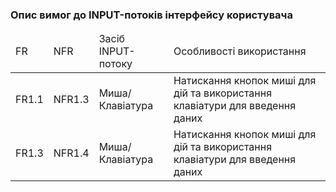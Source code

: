 ### Опис вимог до INPUT-потоків інтерфейсу користувача

<table>
    <thead>
        <tr>
            <td>FR</td>
            <td>NFR</td>
            <td>Засіб INPUT-потоку</td>
            <td>Особливості використання</td>
        </tr>
    </thead>
    <tbody>
        <tr>
            <td>FR1.1</td>
            <td>NFR1.3</td>
            <td>Миша/Клавіатура</td>
            <td>Натискання кнопок миші для дій та використання клавіатури для введення даних</td>
        </tr>
        <tr>
            <td>FR1.3</td>
            <td>NFR1.4</td>
            <td>Миша/Клавіатура</td>
            <td>Натискання кнопок миші для дій та використання клавіатури для введення даних</td>
        </tr>
    </tbody>
</table>